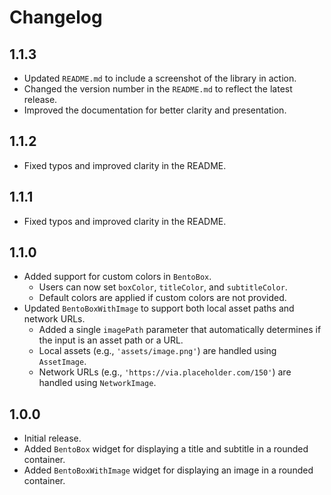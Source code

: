 # Changelog

## 1.1.3

- Updated `README.md` to include a screenshot of the library in action.
- Changed the version number in the `README.md` to reflect the latest release.
- Improved the documentation for better clarity and presentation.

## 1.1.2

- Fixed typos and improved clarity in the README.

## 1.1.1

- Fixed typos and improved clarity in the README.

## 1.1.0

- Added support for custom colors in `BentoBox`.
  - Users can now set `boxColor`, `titleColor`, and `subtitleColor`.
  - Default colors are applied if custom colors are not provided.
- Updated `BentoBoxWithImage` to support both local asset paths and network URLs.
  - Added a single `imagePath` parameter that automatically determines if the input is an asset path or a URL.
  - Local assets (e.g., `'assets/image.png'`) are handled using `AssetImage`.
  - Network URLs (e.g., `'https://via.placeholder.com/150'`) are handled using `NetworkImage`.

## 1.0.0

- Initial release.
- Added `BentoBox` widget for displaying a title and subtitle in a rounded container.
- Added `BentoBoxWithImage` widget for displaying an image in a rounded container.

